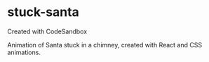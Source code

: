 # stuck-santa
Created with CodeSandbox

Animation of Santa stuck in a chimney, created with React and CSS animations.
